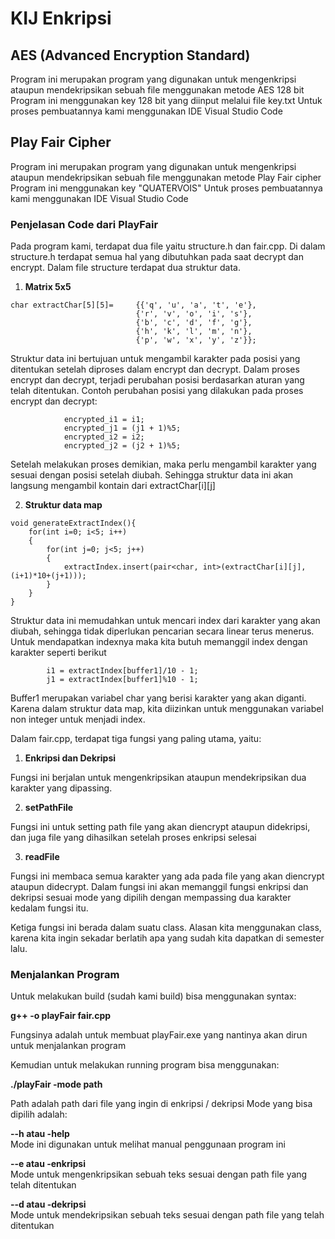 # KIJ Enkripsi

## AES (Advanced Encryption Standard)
Program ini merupakan program yang digunakan untuk mengenkripsi ataupun mendekripsikan sebuah file menggunakan metode AES 128 bit
Program ini menggunakan key 128 bit yang diinput melalui file key.txt
Untuk proses pembuatannya kami menggunakan IDE Visual Studio Code

## Play Fair Cipher
Program ini merupakan program yang digunakan untuk mengenkripsi ataupun mendekripsikan sebuah file menggunakan metode Play Fair cipher
Program ini menggunakan key "QUATERVOIS"
Untuk proses pembuatannya kami menggunakan IDE Visual Studio Code

### Penjelasan Code dari PlayFair
Pada program kami, terdapat dua file yaitu structure.h dan fair.cpp. Di dalam structure.h terdapat semua hal yang dibutuhkan pada saat decrypt dan encrypt. Dalam file structure terdapat dua struktur data.
1. **Matrix 5x5**

```
char extractChar[5][5]=     {{'q', 'u', 'a', 't', 'e'},
                            {'r', 'v', 'o', 'i', 's'},
                            {'b', 'c', 'd', 'f', 'g'},
                            {'h', 'k', 'l', 'm', 'n'},
                            {'p', 'w', 'x', 'y', 'z'}};
```

Struktur data ini bertujuan untuk mengambil karakter pada posisi yang ditentukan setelah diproses dalam encrypt dan decrypt. Dalam proses encrypt dan decrypt, terjadi perubahan posisi berdasarkan aturan yang telah ditentukan. Contoh perubahan posisi yang dilakukan pada proses encrypt dan decrypt:

```
            encrypted_i1 = i1;
            encrypted_j1 = (j1 + 1)%5;
            encrypted_i2 = i2;
            encrypted_j2 = (j2 + 1)%5;
```

Setelah melakukan proses demikian, maka perlu mengambil karakter yang sesuai dengan posisi setelah diubah. Sehingga struktur data ini akan langsung mengambil kontain dari extractChar[i][j]

2. **Struktur data map**

```
void generateExtractIndex(){
    for(int i=0; i<5; i++)
    {
        for(int j=0; j<5; j++)
        {
            extractIndex.insert(pair<char, int>(extractChar[i][j], (i+1)*10+(j+1)));
        }
    }
}
```

Struktur data ini memudahkan untuk mencari index dari karakter yang akan diubah, sehingga tidak diperlukan pencarian secara linear terus menerus. Untuk mendapatkan indexnya maka kita butuh memanggil index dengan karakter seperti berikut
```
        i1 = extractIndex[buffer1]/10 - 1;
        j1 = extractIndex[buffer1]%10 - 1;
```

Buffer1 merupakan variabel char yang berisi karakter yang akan diganti. Karena dalam struktur data map, kita diizinkan untuk menggunakan variabel non integer untuk menjadi index.

Dalam fair.cpp, terdapat tiga fungsi yang paling utama, yaitu:

1. **Enkripsi dan Dekripsi**

Fungsi ini berjalan untuk mengenkripsikan ataupun mendekripsikan dua karakter yang dipassing.

2. **setPathFile**

Fungsi ini untuk setting path file yang akan diencrypt ataupun didekripsi, dan juga file yang dihasilkan setelah proses enkripsi selesai

3. **readFile**

Fungsi ini membaca semua karakter yang ada pada file yang akan diencrypt ataupun didecrypt. Dalam fungsi ini akan memanggil fungsi enkripsi dan dekripsi sesuai mode yang dipilih dengan mempassing dua karakter kedalam fungsi itu.

Ketiga fungsi ini berada dalam suatu class. Alasan kita menggunakan class, karena kita ingin sekadar berlatih apa yang sudah kita dapatkan di semester lalu.

### Menjalankan Program

Untuk melakukan build (sudah kami build) bisa menggunakan syntax:

  **g++ -o playFair fair.cpp**

Fungsinya adalah untuk membuat playFair.exe yang nantinya akan dirun untuk menjalankan program

Kemudian untuk melakukan running program bisa menggunakan:

  **./playFair -mode path**

Path adalah path dari file yang ingin di enkripsi / dekripsi
Mode yang bisa dipilih adalah:

  **--h atau -help**               
    Mode ini digunakan untuk melihat manual penggunaan program ini
  
  **--e atau -enkripsi**            
    Mode untuk mengenkripsikan sebuah teks sesuai dengan path file yang telah ditentukan
  
  **--d atau -dekripsi**           
    Mode untuk mendekripsikan sebuah teks sesuai dengan path file yang telah ditentukan
